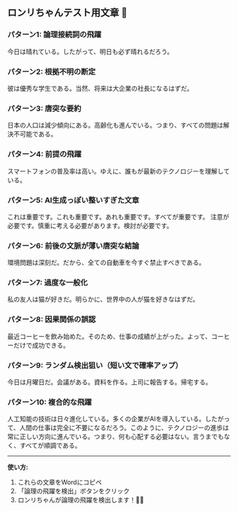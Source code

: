 ## ロンリちゃんテスト用文章 🪽

### パターン1: 論理接続詞の飛躍
今日は晴れている。したがって、明日も必ず晴れるだろう。

### パターン2: 根拠不明の断定
彼は優秀な学生である。当然、将来は大企業の社長になるはずだ。

### パターン3: 唐突な要約
日本の人口は減少傾向にある。高齢化も進んでいる。つまり、すべての問題は解決不可能である。

### パターン4: 前提の飛躍
スマートフォンの普及率は高い。ゆえに、誰もが最新のテクノロジーを理解している。

### パターン5: AI生成っぽい整いすぎた文章
これは重要です。これも重要です。あれも重要です。すべてが重要です。
注意が必要です。慎重に考える必要があります。検討が必要です。

### パターン6: 前後の文脈が薄い唐突な結論
環境問題は深刻だ。だから、全ての自動車を今すぐ禁止すべきである。

### パターン7: 過度な一般化
私の友人は猫が好きだ。明らかに、世界中の人が猫を好きなはずだ。

### パターン8: 因果関係の誤認
最近コーヒーを飲み始めた。そのため、仕事の成績が上がった。よって、コーヒーだけで成功できる。

### パターン9: ランダム検出狙い（短い文で確率アップ）
今日は月曜日だ。会議がある。資料を作る。上司に報告する。帰宅する。

### パターン10: 複合的な飛躍
人工知能の技術は日々進化している。多くの企業がAIを導入している。したがって、人間の仕事は完全に不要になるだろう。このように、テクノロジーの進歩は常に正しい方向に進んでいる。つまり、何も心配する必要はない。言うまでもなく、すべてが順調である。

---

**使い方:**
1. これらの文章をWordにコピペ
2. 「論理の飛躍を検出」ボタンをクリック
3. ロンリちゃんが論理の飛躍を検出します！🪽✨

